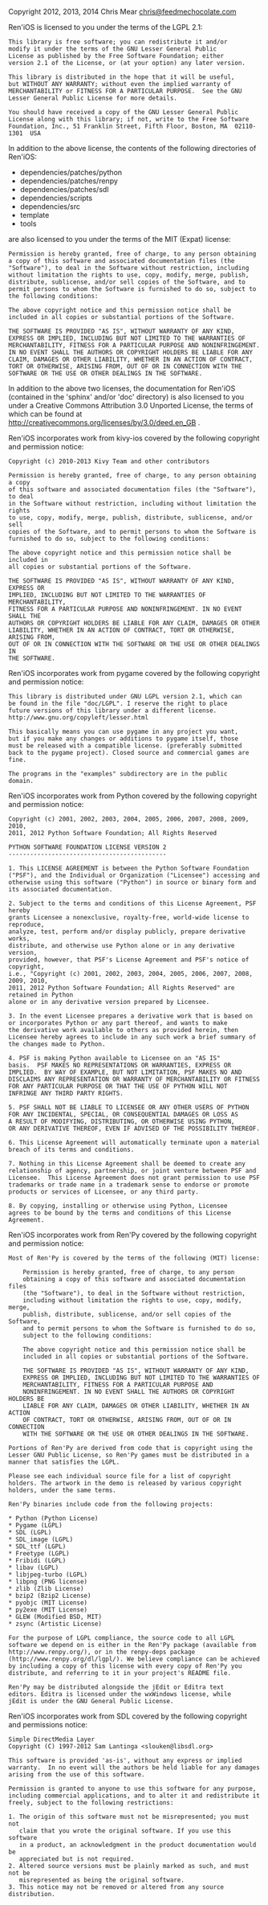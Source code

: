 Copyright 2012, 2013, 2014 Chris Mear <chris@feedmechocolate.com>

Ren'iOS is licensed to you under the terms of the LGPL 2.1:

    This library is free software; you can redistribute it and/or
    modify it under the terms of the GNU Lesser General Public
    License as published by the Free Software Foundation; either
    version 2.1 of the License, or (at your option) any later version.

    This library is distributed in the hope that it will be useful,
    but WITHOUT ANY WARRANTY; without even the implied warranty of
    MERCHANTABILITY or FITNESS FOR A PARTICULAR PURPOSE.  See the GNU
    Lesser General Public License for more details.

    You should have received a copy of the GNU Lesser General Public
    License along with this library; if not, write to the Free Software
    Foundation, Inc., 51 Franklin Street, Fifth Floor, Boston, MA  02110-1301  USA

In addition to the above license, the contents of the following directories of Ren'iOS:

  * dependencies/patches/python
  * dependencies/patches/renpy
  * dependencies/patches/sdl
  * dependencies/scripts
  * dependencies/src
  * template
  * tools

are also licensed to you under the terms of the MIT (Expat) license:

    Permission is hereby granted, free of charge, to any person obtaining a copy of this software and associated documentation files (the "Software"), to deal in the Software without restriction, including without limitation the rights to use, copy, modify, merge, publish, distribute, sublicense, and/or sell copies of the Software, and to permit persons to whom the Software is furnished to do so, subject to the following conditions:
    
    The above copyright notice and this permission notice shall be included in all copies or substantial portions of the Software.
    
    THE SOFTWARE IS PROVIDED "AS IS", WITHOUT WARRANTY OF ANY KIND, EXPRESS OR IMPLIED, INCLUDING BUT NOT LIMITED TO THE WARRANTIES OF MERCHANTABILITY, FITNESS FOR A PARTICULAR PURPOSE AND NONINFRINGEMENT. IN NO EVENT SHALL THE AUTHORS OR COPYRIGHT HOLDERS BE LIABLE FOR ANY CLAIM, DAMAGES OR OTHER LIABILITY, WHETHER IN AN ACTION OF CONTRACT, TORT OR OTHERWISE, ARISING FROM, OUT OF OR IN CONNECTION WITH THE SOFTWARE OR THE USE OR OTHER DEALINGS IN THE SOFTWARE.

In addition to the above two licenses, the documentation for Ren'iOS (contained in the 'sphinx' and/or 'doc' directory) is also licensed to you under a Creative Commons Attribution 3.0 Unported License, the terms of which can be found at http://creativecommons.org/licenses/by/3.0/deed.en_GB .

Ren'iOS incorporates work from kivy-ios covered by the following copyright and permission notice:

    Copyright (c) 2010-2013 Kivy Team and other contributors

    Permission is hereby granted, free of charge, to any person obtaining a copy
    of this software and associated documentation files (the "Software"), to deal
    in the Software without restriction, including without limitation the rights
    to use, copy, modify, merge, publish, distribute, sublicense, and/or sell
    copies of the Software, and to permit persons to whom the Software is
    furnished to do so, subject to the following conditions:

    The above copyright notice and this permission notice shall be included in
    all copies or substantial portions of the Software.

    THE SOFTWARE IS PROVIDED "AS IS", WITHOUT WARRANTY OF ANY KIND, EXPRESS OR
    IMPLIED, INCLUDING BUT NOT LIMITED TO THE WARRANTIES OF MERCHANTABILITY,
    FITNESS FOR A PARTICULAR PURPOSE AND NONINFRINGEMENT. IN NO EVENT SHALL THE
    AUTHORS OR COPYRIGHT HOLDERS BE LIABLE FOR ANY CLAIM, DAMAGES OR OTHER
    LIABILITY, WHETHER IN AN ACTION OF CONTRACT, TORT OR OTHERWISE, ARISING FROM,
    OUT OF OR IN CONNECTION WITH THE SOFTWARE OR THE USE OR OTHER DEALINGS IN
    THE SOFTWARE.

Ren'iOS incorporates work from pygame covered by the following copyright and permission notice:

    This library is distributed under GNU LGPL version 2.1, which can
    be found in the file "doc/LGPL". I reserve the right to place
    future versions of this library under a different license.
    http://www.gnu.org/copyleft/lesser.html

    This basically means you can use pygame in any project you want,
    but if you make any changes or additions to pygame itself, those
    must be released with a compatible license. (preferably submitted
    back to the pygame project). Closed source and commercial games are
    fine.

    The programs in the "examples" subdirectory are in the public
    domain.

Ren'iOS incorporates work from Python covered by the following copyright and permission notice:

    Copyright (c) 2001, 2002, 2003, 2004, 2005, 2006, 2007, 2008, 2009, 2010,
    2011, 2012 Python Software Foundation; All Rights Reserved

    PYTHON SOFTWARE FOUNDATION LICENSE VERSION 2
    --------------------------------------------

    1. This LICENSE AGREEMENT is between the Python Software Foundation
    ("PSF"), and the Individual or Organization ("Licensee") accessing and
    otherwise using this software ("Python") in source or binary form and
    its associated documentation.

    2. Subject to the terms and conditions of this License Agreement, PSF hereby
    grants Licensee a nonexclusive, royalty-free, world-wide license to reproduce,
    analyze, test, perform and/or display publicly, prepare derivative works,
    distribute, and otherwise use Python alone or in any derivative version,
    provided, however, that PSF's License Agreement and PSF's notice of copyright,
    i.e., "Copyright (c) 2001, 2002, 2003, 2004, 2005, 2006, 2007, 2008, 2009, 2010,
    2011, 2012 Python Software Foundation; All Rights Reserved" are retained in Python
    alone or in any derivative version prepared by Licensee.

    3. In the event Licensee prepares a derivative work that is based on
    or incorporates Python or any part thereof, and wants to make
    the derivative work available to others as provided herein, then
    Licensee hereby agrees to include in any such work a brief summary of
    the changes made to Python.

    4. PSF is making Python available to Licensee on an "AS IS"
    basis.  PSF MAKES NO REPRESENTATIONS OR WARRANTIES, EXPRESS OR
    IMPLIED.  BY WAY OF EXAMPLE, BUT NOT LIMITATION, PSF MAKES NO AND
    DISCLAIMS ANY REPRESENTATION OR WARRANTY OF MERCHANTABILITY OR FITNESS
    FOR ANY PARTICULAR PURPOSE OR THAT THE USE OF PYTHON WILL NOT
    INFRINGE ANY THIRD PARTY RIGHTS.

    5. PSF SHALL NOT BE LIABLE TO LICENSEE OR ANY OTHER USERS OF PYTHON
    FOR ANY INCIDENTAL, SPECIAL, OR CONSEQUENTIAL DAMAGES OR LOSS AS
    A RESULT OF MODIFYING, DISTRIBUTING, OR OTHERWISE USING PYTHON,
    OR ANY DERIVATIVE THEREOF, EVEN IF ADVISED OF THE POSSIBILITY THEREOF.

    6. This License Agreement will automatically terminate upon a material
    breach of its terms and conditions.

    7. Nothing in this License Agreement shall be deemed to create any
    relationship of agency, partnership, or joint venture between PSF and
    Licensee.  This License Agreement does not grant permission to use PSF
    trademarks or trade name in a trademark sense to endorse or promote
    products or services of Licensee, or any third party.

    8. By copying, installing or otherwise using Python, Licensee
    agrees to be bound by the terms and conditions of this License
    Agreement.

Ren'iOS incorporates work from Ren'Py covered by the following copyright and permission notice:

    Most of Ren'Py is covered by the terms of the following (MIT) license:

        Permission is hereby granted, free of charge, to any person
        obtaining a copy of this software and associated documentation files
        (the "Software"), to deal in the Software without restriction,
        including without limitation the rights to use, copy, modify, merge,
        publish, distribute, sublicense, and/or sell copies of the Software,
        and to permit persons to whom the Software is furnished to do so,
        subject to the following conditions:

        The above copyright notice and this permission notice shall be
        included in all copies or substantial portions of the Software.

        THE SOFTWARE IS PROVIDED "AS IS", WITHOUT WARRANTY OF ANY KIND,
        EXPRESS OR IMPLIED, INCLUDING BUT NOT LIMITED TO THE WARRANTIES OF
        MERCHANTABILITY, FITNESS FOR A PARTICULAR PURPOSE AND
        NONINFRINGEMENT. IN NO EVENT SHALL THE AUTHORS OR COPYRIGHT HOLDERS BE
        LIABLE FOR ANY CLAIM, DAMAGES OR OTHER LIABILITY, WHETHER IN AN ACTION
        OF CONTRACT, TORT OR OTHERWISE, ARISING FROM, OUT OF OR IN CONNECTION
        WITH THE SOFTWARE OR THE USE OR OTHER DEALINGS IN THE SOFTWARE.

    Portions of Ren'Py are derived from code that is copyright using the
    Lesser GNU Public License, so Ren'Py games must be distributed in a
    manner that satisfies the LGPL.

    Please see each individual source file for a list of copyright
    holders. The artwork in the demo is released by various copyright
    holders, under the same terms.

    Ren'Py binaries include code from the following projects:

    * Python (Python License)
    * Pygame (LGPL)
    * SDL (LGPL)
    * SDL_image (LGPL)
    * SDL_ttf (LGPL)
    * Freetype (LGPL)
    * Fribidi (LGPL)
    * libav (LGPL)
    * libjpeg-turbo (LGPL)
    * libpng (PNG license)
    * zlib (Zlib License)
    * bzip2 (Bzip2 License)
    * pyobjc (MIT License)
    * py2exe (MIT License)
    * GLEW (Modified BSD, MIT)
    * zsync (Artistic License)

    For the purpose of LGPL compliance, the source code to all LGPL
    software we depend on is either in the Ren'Py package (available from
    http://www.renpy.org/), or in the renpy-deps package
    (http://www.renpy.org/dl/lgpl/). We believe compliance can be achieved
    by including a copy of this license with every copy of Ren'Py you
    distribute, and referring to it in your project's README file.

    Ren'Py may be distributed alongside the jEdit or Editra text
    editors. Editra is licensed under the wxWindows license, while
    jEdit is under the GNU General Public License.

Ren'iOS incorporates work from SDL covered by the following copyright and permissions notice:

    Simple DirectMedia Layer
    Copyright (C) 1997-2012 Sam Lantinga <slouken@libsdl.org>
      
    This software is provided 'as-is', without any express or implied
    warranty.  In no event will the authors be held liable for any damages
    arising from the use of this software.
    
    Permission is granted to anyone to use this software for any purpose,
    including commercial applications, and to alter it and redistribute it
    freely, subject to the following restrictions:
      
    1. The origin of this software must not be misrepresented; you must not
       claim that you wrote the original software. If you use this software
       in a product, an acknowledgment in the product documentation would be
       appreciated but is not required. 
    2. Altered source versions must be plainly marked as such, and must not be
       misrepresented as being the original software.
    3. This notice may not be removed or altered from any source distribution.
